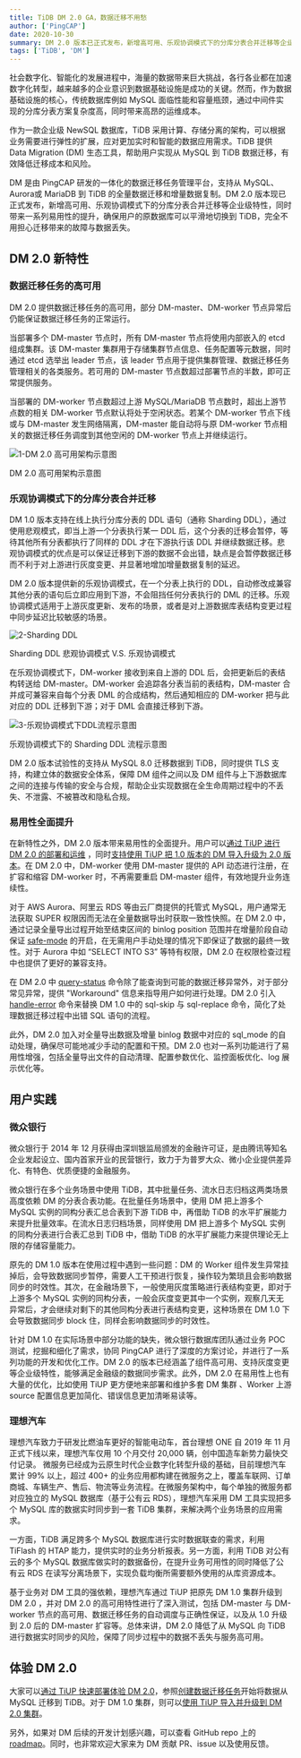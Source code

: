 ```yaml
---
title: TiDB DM 2.0 GA，数据迁移不用愁
author: ['PingCAP']
date: 2020-10-30
summary: DM 2.0 版本已正式发布，新增高可用、乐观协调模式下的分库分表合并迁移等企业级特性，同时带来一系列易用性的提升，确保用户的原数据库可以平滑地切换到 TiDB，完全不用担心迁移带来的故障与数据丢失。
tags: ['TiDB', 'DM']
---
```


社会数字化、智能化的发展进程中，海量的数据带来巨大挑战，各行各业都在加速数字化转型，越来越多的企业意识到数据基础设施是成功的关键。然而，作为数据基础设施的核心，传统数据库例如 MySQL 面临性能和容量瓶颈，通过中间件实现的分库分表方案复杂度高，同时带来高昂的运维成本。

作为一款企业级 NewSQL 数据库，TiDB 采用计算、存储分离的架构，可以根据业务需要进行弹性的扩展，应对更加实时和智能的数据应用需求。TiDB 提供 Data Migration (DM) 生态工具，帮助用户实现从 MySQL 到 TiDB 数据迁移，有效降低迁移成本和风险。

DM 是由 PingCAP 研发的一体化的数据迁移任务管理平台，支持从 MySQL、Aurora或 MariaDB 到 TiDB 的全量数据迁移和增量数据复制。DM 2.0 版本现已正式发布，新增高可用、乐观协调模式下的分库分表合并迁移等企业级特性，同时带来一系列易用性的提升，确保用户的原数据库可以平滑地切换到 TiDB，完全不用担心迁移带来的故障与数据丢失。

## DM 2.0 新特性

### 数据迁移任务的高可用

DM 2.0 提供数据迁移任务的高可用，部分 DM-master、DM-worker 节点异常后仍能保证数据迁移任务的正常运行。

当部署多个 DM-master 节点时，所有 DM-master 节点将使用内部嵌入的 etcd 组成集群。该 DM-master 集群用于存储集群节点信息、任务配置等元数据，同时通过 etcd 选举出 leader 节点，该 leader 节点用于提供集群管理、数据迁移任务管理相关的各类服务。若可用的 DM-master 节点数超过部署节点的半数，即可正常提供服务。

当部署的 DM-worker 节点数超过上游 MySQL/MariaDB 节点数时，超出上游节点数的相关 DM-worker 节点默认将处于空闲状态。若某个 DM-worker 节点下线或与 DM-master 发生网络隔离，DM-master 能自动将与原 DM-worker 节点相关的数据迁移任务调度到其他空闲的 DM-worker 节点上并继续运行。

![1-DM 2.0 高可用架构示意图](media/dm-2.0-ga/1-DM2.0高可用架构示意图.png)

<div class="caption-center">DM 2.0 高可用架构示意图</div>

### 乐观协调模式下的分库分表合并迁移

DM 1.0 版本支持在线上执行分库分表的 DDL 语句（通称 Sharding DDL），通过使用悲观模式，即当上游一个分表执行某一 DDL 后，这个分表的迁移会暂停，等待其他所有分表都执行了同样的 DDL 才在下游执行该 DDL 并继续数据迁移。悲观协调模式的优点是可以保证迁移到下游的数据不会出错，缺点是会暂停数据迁移而不利于对上游进行灰度变更、并显著地增加增量数据复制的延迟。

DM 2.0 版本提供新的乐观协调模式，在一个分表上执行的 DDL，自动修改成兼容其他分表的语句后立即应用到下游，不会阻挡任何分表执行的 DML 的迁移。乐观协调模式适用于上游灰度更新、发布的场景，或者是对上游数据库表结构变更过程中同步延迟比较敏感的场景。

![2-Sharding DDL](media/dm-2.0-ga/2-ShardingDDL.png)

<div class="caption-center">Sharding DDL 悲观协调模式 V.S. 乐观协调模式</div>

在乐观协调模式下，DM-worker 接收到来自上游的 DDL 后，会把更新后的表结构转送给 DM-master。DM-worker 会追踪各分表当前的表结构，DM-master 合并成可兼容来自每个分表 DML 的合成结构，然后通知相应的 DM-worker 把与此对应的 DDL 迁移到下游；对于 DML 会直接迁移到下游。

![3-乐观协调模式下DDL流程示意图](media/dm-2.0-ga/3-乐观协调模式下DDL流程示意图.png)

<div class="caption-center">乐观协调模式下的 Sharding DDL 流程示意图</div>

DM 2.0 版本试验性的支持从 MySQL 8.0 迁移数据到 TiDB，同时提供 TLS 支持，构建立体的数据安全体系，保障 DM 组件之间以及 DM 组件与上下游数据库之间的连接与传输的安全与合规，帮助企业实现数据在全生命周期过程中的不丢失、不泄露、不被篡改和隐私合规。

### 易用性全面提升

在新特性之外，DM 2.0 版本带来易用性的全面提升。用户可以[通过 TiUP 进行 DM 2.0 的部署和运维](https://docs.pingcap.com/zh/tidb-data-migration/v2.0/maintain-dm-using-tiup) ，同时[支持使用 TiUP 把 1.0 版本的 DM 导入升级为 2.0 版本](https://docs.pingcap.com/zh/tidb-data-migration/v2.0/maintain-dm-using-tiup#%E5%AF%BC%E5%85%A5-dm-ansible-%E9%83%A8%E7%BD%B2%E7%9A%84-dm-10-%E9%9B%86%E7%BE%A4%E5%B9%B6%E5%8D%87%E7%BA%A7)。在 DM 2.0 中，DM-worker 使用 DM-master 提供的 API 动态进行注册，在扩容和缩容 DM-worker 时，不再需要重启 DM-master 组件，有效地提升业务连续性。

对于 AWS Aurora、阿里云 RDS 等由云厂商提供的托管式 MySQL，用户通常无法获取 SUPER 权限因而无法在全量数据导出时获取一致性快照。在 DM 2.0 中，通过记录全量导出过程开始至结束区间的 binlog position 范围并在增量阶段自动保证 [safe-mode](https://docs.pingcap.com/zh/tidb-data-migration/v2.0/glossary#safe-mode) 的开启，在无需用户手动处理的情况下即保证了数据的最终一致性。对于 Aurora 中如 “SELECT INTO S3” 等特有权限，DM 2.0 在权限检查过程中也提供了更好的兼容支持。

在 DM 2.0 中 [query-status](https://docs.pingcap.com/zh/tidb-data-migration/v2.0/query-status) 命令除了能查询到可能的数据迁移异常外，对于部分常见异常，提供 "Workaround" 信息来指导用户如何进行处理。DM 2.0 引入 [handle-error](https://docs.pingcap.com/zh/tidb-data-migration/v2.0/handle-failed-sql-statements) 命令来替换 DM 1.0 中的 sql-skip 与 sql-replace 命令，简化了处理数据迁移过程中出错 SQL 语句的流程。

此外，DM 2.0 加入对全量导出数据及增量 binlog 数据中对应的 sql_mode 的自动处理，确保尽可能地减少手动的配置和干预。DM 2.0 也对一系列功能进行了易用性增强，包括全量导出文件的自动清理、配置参数优化、监控面板优化、log 展示优化等。

## 用户实践

### 微众银行

微众银行于 2014 年 12 月获得由深圳银监局颁发的金融许可证，是由腾讯等知名企业发起设立、国内首家开业的民营银行，致力于为普罗大众、微小企业提供差异化、有特色、优质便捷的金融服务。

微众银行在多个业务场景中使用 TiDB，其中批量任务、流水日志归档这两类场景高度依赖 DM 的分表合表功能。在批量任务场景中，使用 DM 把上游多个 MySQL 实例的同构分表汇总合表到下游 TiDB 中，再借助 TiDB 的水平扩展能力来提升批量效率。在流水日志归档场景，同样使用 DM 把上游多个 MySQL 实例的同构分表进行合表汇总到 TiDB 中，借助 TiDB 的水平扩展能力来提供理论无上限的存储容量能力。

原先的 DM 1.0 版本在使用过程中遇到一些问题：DM 的 Worker 组件发生异常挂掉后，会导致数据同步暂停，需要人工干预进行恢复，操作较为繁琐且会影响数据同步的时效性。其次，在金融场景下，一般使用灰度策略进行表结构变更，即对于上游多个 MySQL 实例的同构分表，一般会灰度变更其中一个实例，观察几天无异常后，才会继续对剩下的其他同构分表进行表结构变更，这种场景在 DM 1.0 下会导致数据同步 block 住，同样会影响数据同步的时效性。

针对 DM 1.0 在实际场景中部分功能的缺失，微众银行数据库团队通过业务 POC 测试，挖掘和细化了需求，协同 PingCAP 进行了深度的方案讨论，并进行了一系列功能的开发和优化工作。DM 2.0 的版本已经涵盖了组件高可用、支持灰度变更等企业级特性，能够满足金融级的数据同步需求。此外，DM 2.0 在易用性上也有大量的优化，比如使用 TiUP 更方便地来部署和维护多套 DM 集群 、Worker 上游 source 配置信息更加简化、错误信息更加清晰易读等。

### 理想汽车

理想汽车致力于研发比燃油车更好的智能电动车，首台理想 ONE 自 2019 年 11 月正式下线以来，理想汽车仅用 10 个月交付 20,000 辆，创中国造车新势力最快交付记录。
微服务已经成为云原生时代企业数字化转型升级的基础，目前理想汽车累计 99% 以上，超过 400+ 的业务应用都构建在微服务之上，覆盖车联网、订单商城、车辆生产、售后、物流等业务流程。在微服务架构中，每个单独的微服务都对应独立的 MySQL 数据库（基于公有云 RDS），理想汽车采用 DM 工具实现把多个 MySQL 库的数据实时同步到一套 TiDB 集群，来解决两个业务场景的应用需求。

一方面，TiDB 满足跨多个 MySQL 数据库进行实时数据联查的需求，利用 TiFlash 的 HTAP 能力，提供实时的业务分析报表。另一方面，利用 TiDB 对公有云的多个 MySQL 数据库做实时的数据备份，在提升业务可用性的同时降低了公有云 RDS 在读写分离场景下，实现负载均衡所需要额外使用的从库资源成本。

基于业务对 DM 工具的强依赖，理想汽车通过 TiUP 把原先 DM 1.0 集群升级到 DM 2.0 ，并对 DM 2.0 的高可用特性进行了深入测试，包括 DM-master 与 DM-worker 节点的高可用、数据迁移任务的自动调度与正确性保证，以及从 1.0 升级到 2.0 后的 DM-master 扩容等。总体来讲，DM 2.0 降低了从 MySQL 向 TiDB 进行数据实时同步的风险，保障了同步过程中的数据不丢失与服务高可用。

## 体验 DM 2.0

大家可以[通过 TiUP 快速部署体验 DM 2.0](https://docs.pingcap.com/zh/tidb-data-migration/v2.0/deploy-a-dm-cluster-using-tiup)，参照[创建数据迁移任务](https://docs.pingcap.com/zh/tidb-data-migration/v2.0/quick-start-create-task)开始将数据从 MySQL 迁移到 TiDB。对于 DM 1.0 集群，则可以[使用 TiUP 导入并升级到 DM 2.0 集群](https://docs.pingcap.com/zh/tidb-data-migration/v2.0/maintain-dm-using-tiup#导入-dm-ansible-部署的-dm-10-集群并升级)。

另外，如果对 DM 后续的开发计划感兴趣，可以查看 GitHub repo 上的 [roadmap](https://github.com/pingcap/dm/blob/master/roadmap.md)。同时，也非常欢迎大家来为 DM 贡献 PR、issue 以及使用反馈。